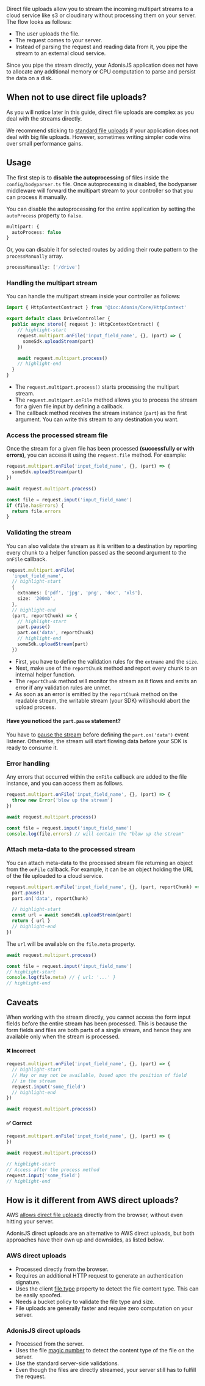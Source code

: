 Direct file uploads allow you to stream the incoming multipart streams to a cloud service like s3 or cloudinary without processing them on your server. The flow looks as follows:

- The user uploads the file.
- The request comes to your server.
- Instead of parsing the request and reading data from it, you pipe the stream to an external cloud service.

Since you pipe the stream directly, your AdonisJS application does not have to allocate any additional memory or CPU computation to parse and persist the data on a disk.

## When not to use direct file uploads?
As you will notice later in this guide, direct file uploads are complex as you deal with the streams directly.

We recommend sticking to [standard file uploads](./file-uploads.md) if your application does not deal with big file uploads. However, sometimes writing simpler code wins over small performance gains.

## Usage
The first step is to **disable the autoprocessing** of files inside the `config/bodyparser.ts` file. Once autoprocessing is disabled, the bodyparser middleware will forward the multipart stream to your controller so that you can process it manually.

You can disable the autoprocessing for the entire application by setting the `autoProcess` property to `false`.

```ts
multipart: {
  autoProcess: false
}
```

Or, you can disable it for selected routes by adding their route pattern to the `processManually` array.

```ts
processManually: ['/drive']
```

### Handling the multipart stream
You can handle the multipart stream inside your controller as follows:

```ts
import { HttpContextContract } from '@ioc:Adonis/Core/HttpContext'

export default class DriveController {
  public async store({ request }: HttpContextContract) {
    // highlight-start
    request.multipart.onFile('input_field_name', {}, (part) => {
      someSdk.uploadStream(part)
    })

    await request.multipart.process()
    // highlight-end
  }
}
```

- The `request.multipart.process()` starts processing the multipart stream.
- The `request.multipart.onFile` method allows you to process the stream for a given file input by defining a callback.
- The callback method receives the stream instance (`part`) as the first argument. You can write this stream to any destination you want.

### Access the processed stream file
Once the stream for a given file has been processed **(successfully or with errors)**, you can access it using the `request.file` method. For example:

```ts
request.multipart.onFile('input_field_name', {}, (part) => {
  someSdk.uploadStream(part)
})

await request.multipart.process()

const file = request.input('input_field_name')
if (file.hasErrors) {
  return file.errors
}
```

### Validating the stream
You can also validate the stream as it is written to a destination by reporting every chunk to a helper function passed as the second argument to the `onFile` callback.

```ts
request.multipart.onFile(
  'input_field_name',
  // highlight-start
  {
    extnames: ['pdf', 'jpg', 'png', 'doc', 'xls'],
    size: '200mb',  
  },
  // highlight-end
  (part, reportChunk) => {
    // highlight-start
    part.pause()
    part.on('data', reportChunk)
    // highlight-end
    someSdk.uploadStream(part)
  })
```

- First, you have to define the validation rules for the `extname` and the `size`.
- Next, make use of the `reportChunk` method and report every chunk to an internal helper function. 
- The `reportChunk` method will monitor the stream as it flows and emits an error if any validation rules are unmet.
- As soon as an error is emitted by the `reportChunk` method on the readable stream, the writable stream (your SDK) will/should abort the upload process.

#### Have you noticed the `part.pause` statement?
You have to [pause the stream](https://nodejs.org/api/stream.html#stream_event_data) before defining the `part.on('data')` event listener. Otherwise, the stream will start flowing data before your SDK is ready to consume it. 

### Error handling
Any errors that occurred within the `onFile` callback are added to the file instance, and you can access them as follows.

```ts
request.multipart.onFile('input_field_name', {}, (part) => {
  throw new Error('blow up the stream')
})

await request.multipart.process()

const file = request.input('input_field_name')
console.log(file.errors) // will contain the "blow up the stream"
```

### Attach meta-data to the processed stream
You can attach meta-data to the processed stream file returning an object from the `onFile` callback. For example, it can be an object holding the URL of the file uploaded to a cloud service.

```ts
request.multipart.onFile('input_field_name', {}, (part, reportChunk) => {
  part.pause()
  part.on('data', reportChunk)

  // highlight-start
  const url = await someSdk.uploadStream(part)
  return { url }
  // highlight-end
})
```

The `url` will be available on the `file.meta` property.

```ts
await request.multipart.process()

const file = request.input('input_field_name')
// highlight-start
console.log(file.meta) // { url: '...' }
// highlight-end
```

## Caveats
When working with the stream directly, you cannot access the form input fields before the entire stream has been processed. This is because the form fields and files are both parts of a single stream, and hence they are available only when the stream is processed.

#### ❌ Incorrect
```ts
request.multipart.onFile('input_field_name', {}, (part) => {
  // highlight-start
  // May or may not be available, based upon the position of field
  // in the stream
  request.input('some_field')
  // highlight-end
})

await request.multipart.process()
```

#### ✅ Correct
```ts
request.multipart.onFile('input_field_name', {}, (part) => {
})

await request.multipart.process()

// highlight-start
// Access after the process method
request.input('some_field')
// highlight-end
```

## How is it different from AWS direct uploads?
AWS [allows direct file uploads](https://aws.amazon.com/blogs/compute/uploading-to-amazon-s3-directly-from-a-web-or-mobile-application/) directly from the browser, without even hitting your server.

AdonisJS direct uploads are an alternative to AWS direct uploads, but both approaches have their own up and downsides, as listed below.

### AWS direct uploads

- Processed directly from the browser.
- Requires an additional HTTP request to generate an authentication signature.
- Uses the client [file.type](https://developer.mozilla.org/en-US/docs/Web/API/File/type) property to detect the file content type. This can be easily spoofed.
- Needs a bucket policy to validate the file type and size.
- File uploads are generally faster and require zero computation on your server.

### AdonisJS direct uploads

- Processed from the server.
- Uses the file [magic number](<https://en.wikipedia.org/wiki/Magic_number_(programming)#Magic_numbers_in_files>) to detect the content type of the file on the server.
- Use the standard server-side validations.
- Even though the files are directly streamed, your server still has to fulfill the request.
